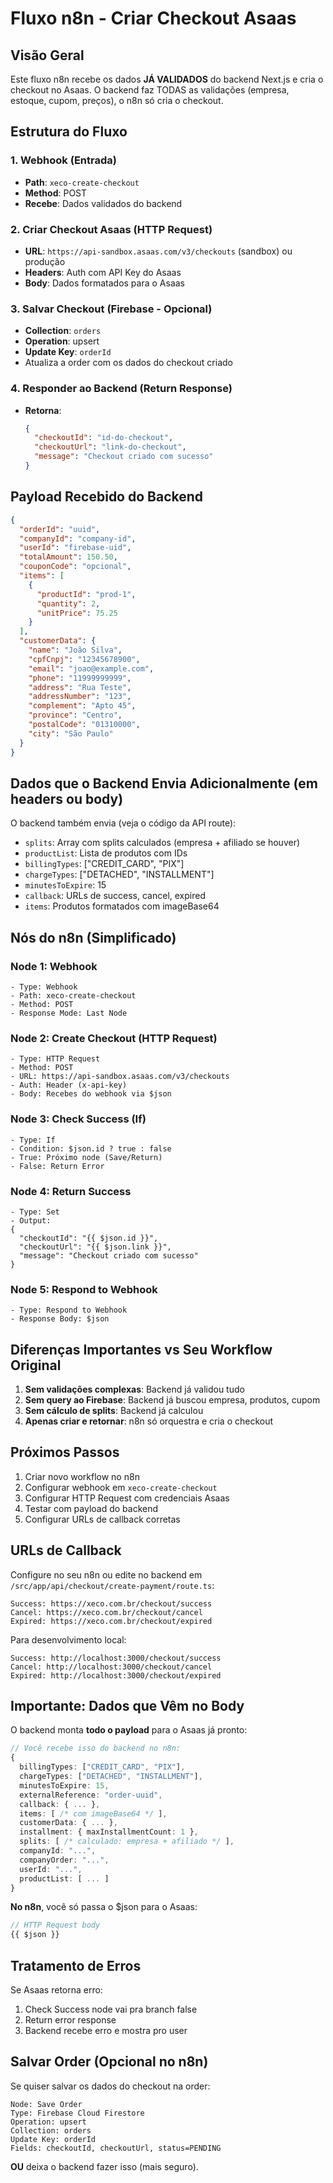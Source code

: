 # Fluxo n8n - Criar Checkout Asaas

## Visão Geral

Este fluxo n8n recebe os dados **JÁ VALIDADOS** do backend Next.js e cria o checkout no Asaas. O backend faz TODAS as validações (empresa, estoque, cupom, preços), o n8n só cria o checkout.

## Estrutura do Fluxo

### 1. Webhook (Entrada)
- **Path**: `xeco-create-checkout`
- **Method**: POST
- **Recebe**: Dados validados do backend

### 2. Criar Checkout Asaas (HTTP Request)
- **URL**: `https://api-sandbox.asaas.com/v3/checkouts` (sandbox) ou produção
- **Headers**: Auth com API Key do Asaas
- **Body**: Dados formatados para o Asaas

### 3. Salvar Checkout (Firebase - Opcional)
- **Collection**: `orders`
- **Operation**: upsert
- **Update Key**: `orderId`
- Atualiza a order com os dados do checkout criado

### 4. Responder ao Backend (Return Response)
- **Retorna**: 
  ```json
  {
    "checkoutId": "id-do-checkout",
    "checkoutUrl": "link-do-checkout",
    "message": "Checkout criado com sucesso"
  }
  ```

## Payload Recebido do Backend

```json
{
  "orderId": "uuid",
  "companyId": "company-id",
  "userId": "firebase-uid",
  "totalAmount": 150.50,
  "couponCode": "opcional",
  "items": [
    {
      "productId": "prod-1",
      "quantity": 2,
      "unitPrice": 75.25
    }
  ],
  "customerData": {
    "name": "João Silva",
    "cpfCnpj": "12345678900",
    "email": "joao@example.com",
    "phone": "11999999999",
    "address": "Rua Teste",
    "addressNumber": "123",
    "complement": "Apto 45",
    "province": "Centro",
    "postalCode": "01310000",
    "city": "São Paulo"
  }
}
```

## Dados que o Backend Envia Adicionalmente (em headers ou body)

O backend também envia (veja o código da API route):
- `splits`: Array com splits calculados (empresa + afiliado se houver)
- `productList`: Lista de produtos com IDs
- `billingTypes`: ["CREDIT_CARD", "PIX"]
- `chargeTypes`: ["DETACHED", "INSTALLMENT"]
- `minutesToExpire`: 15
- `callback`: URLs de success, cancel, expired
- `items`: Produtos formatados com imageBase64

## Nós do n8n (Simplificado)

### Node 1: Webhook
```
- Type: Webhook
- Path: xeco-create-checkout
- Method: POST
- Response Mode: Last Node
```

### Node 2: Create Checkout (HTTP Request)
```
- Type: HTTP Request
- Method: POST
- URL: https://api-sandbox.asaas.com/v3/checkouts
- Auth: Header (x-api-key)
- Body: Recebes do webhook via $json
```

### Node 3: Check Success (If)
```
- Type: If
- Condition: $json.id ? true : false
- True: Próximo node (Save/Return)
- False: Return Error
```

### Node 4: Return Success
```
- Type: Set
- Output:
{
  "checkoutId": "{{ $json.id }}",
  "checkoutUrl": "{{ $json.link }}",
  "message": "Checkout criado com sucesso"
}
```

### Node 5: Respond to Webhook
```
- Type: Respond to Webhook
- Response Body: $json
```

## Diferenças Importantes vs Seu Workflow Original

1. **Sem validações complexas**: Backend já validou tudo
2. **Sem query ao Firebase**: Backend já buscou empresa, produtos, cupom
3. **Sem cálculo de splits**: Backend já calculou
4. **Apenas criar e retornar**: n8n só orquestra e cria o checkout

## Próximos Passos

1. Criar novo workflow no n8n
2. Configurar webhook em `xeco-create-checkout`
3. Configurar HTTP Request com credenciais Asaas
4. Testar com payload do backend
5. Configurar URLs de callback corretas

## URLs de Callback

Configure no seu n8n ou edite no backend em `/src/app/api/checkout/create-payment/route.ts`:

```
Success: https://xeco.com.br/checkout/success
Cancel: https://xeco.com.br/checkout/cancel
Expired: https://xeco.com.br/checkout/expired
```

Para desenvolvimento local:
```
Success: http://localhost:3000/checkout/success
Cancel: http://localhost:3000/checkout/cancel
Expired: http://localhost:3000/checkout/expired
```

## Importante: Dados que Vêm no Body

O backend monta **todo o payload** para o Asaas já pronto:

```typescript
// Você recebe isso do backend no n8n:
{
  billingTypes: ["CREDIT_CARD", "PIX"],
  chargeTypes: ["DETACHED", "INSTALLMENT"],
  minutesToExpire: 15,
  externalReference: "order-uuid",
  callback: { ... },
  items: [ /* com imageBase64 */ ],
  customerData: { ... },
  installment: { maxInstallmentCount: 1 },
  splits: [ /* calculado: empresa + afiliado */ ],
  companyId: "...",
  companyOrder: "...",
  userId: "...",
  productList: [ ... ]
}
```

**No n8n**, você só passa o $json para o Asaas:

```javascript
// HTTP Request body
{{ $json }}
```

## Tratamento de Erros

Se Asaas retorna erro:
1. Check Success node vai pra branch false
2. Return error response
3. Backend recebe erro e mostra pro user

## Salvar Order (Opcional no n8n)

Se quiser salvar os dados do checkout na order:

```
Node: Save Order
Type: Firebase Cloud Firestore
Operation: upsert
Collection: orders
Update Key: orderId
Fields: checkoutId, checkoutUrl, status=PENDING
```

**OU** deixa o backend fazer isso (mais seguro).
